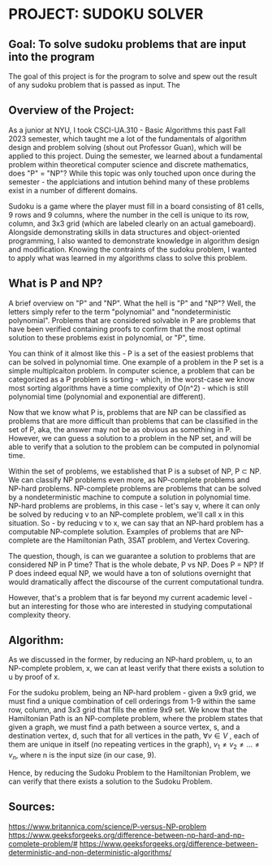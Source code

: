 # PROJECT: SUDOKU SOLVER

## Goal: To solve sudoku problems that are input into the program
The goal of this project is for the program to solve and spew out the result of any sudoku problem that is passed as input.
The

## Overview of the Project:
As a junior at NYU, I took CSCI-UA.310 - Basic Algorithms this past Fall 2023 semester, which taught me a lot of the fundamentals of algorithm design
and problem solving (shout out Professor Guan), which will be applied to this project. Duing the semester, we learned about a fundamental problem
within theoretical computer science and discrete mathematics, does "P" = "NP"? While this topic was only touched upon once during the semester - the applciations and intution behind many of these problems exist in a number of different domains.

Sudoku is a game where the player must fill in a board consisting of 81 cells, 9 rows and 9 columns, where the number in the cell is unique to its row, column, and 3x3 grid (which are labeled clearly on an actual gameboard). Alongside demonstrating skills in data structures and object-oriented programming, I
also wanted to demonstrate knowledge in algorithm design and modification. Knowing the contraints of the sudoku problem, I wanted to apply what was learned in my algorithms class to solve this problem.

## What is P and NP?
A brief overview on "P" and "NP". What the hell is "P" and "NP"? Well, the letters simply refer to the term "polynomial" and "nondeterministic polynomial". Problems that are considered solvable in P are problems that have been verified containing proofs to confirm that the most optimal solution to these problems exist in polynomial, or "P", time. 

You can think of it almost like this - P is a set of the easiest problems that can be solved in polynomial time. One example of a problem in the P set is a simple multiplcaiton problem. In computer science, a problem that can be categorized as a P problem is sorting - which, in the worst-case we know most sorting algorithms have a time complexity of O(n^2) - which is still polynomial time (polynomial and exponential are different). 

Now that we know what P is, problems that are NP can be classified as problems that are more difficult than problems that can be classified in the set of P, aka, the answer may not be as obvious as something in P. However, we can guess a solution to a problem in the NP set, and will be able to verify that a solution to the problem can be computed in polynomial time. 

Within the set of problems, we established that P is a subset of NP, P $\subset$ NP. We can classify NP problems even more, as NP-complete problems and NP-hard problems. NP-complete problems are problems that can be solved by a nondeterministic machine to compute a solution in polynomial time. NP-hard problems are problems, in this case - let's say v, where it can only be solved by reducing v to an NP-complete problem, we'll call x in this situation. So - by reducing v to x, we can say that an NP-hard problem has a computable NP-complete solution. Examples of problems that are NP-complete are the Hamiltonian Path, 3SAT problem, and Vertex Covering. 

The question, though, is can we guarantee a solution to problems that are considered NP in P time? That is the whole debate, P vs NP. Does P = NP? If P does indeed equal NP, we would have a ton of solutions overnight that would dramatically affect the discourse of the current computational tundra. 

However, that's a problem that is far beyond my current academic level - but an interesting for those who are interested in studying computational complexity theory.
## Algorithm:
As we discussed in the former, by reducing an NP-hard problem, u, to an NP-complete problem, x, we can at least verify that there exists a solution to u by proof of x. 

For the sudoku problem, being an NP-hard problem - given a 9x9 grid, we must find a unique combination of cell orderings from 1-9 within the same row, column, and 3x3 grid that fills the entire 9x9 set. We know that the Hamiltonian Path is an NP-complete problem, where the problem states that given a graph, we must find a path between a source vertex, s, and a destination vertex, d, such that for all vertices in the path, $\forall v \in V$ , each of them are unique in itself (no repeating vertices in the graph), $v_1 \neq v_2 \neq ... \neq v_n$, where n is the input size (in our case, 9).

Hence, by reducing the Sudoku Problem to the Hamiltonian Problem, we can verify that there exists a solution to the Sudoku Problem.

## Sources:
https://www.britannica.com/science/P-versus-NP-problem
https://www.geeksforgeeks.org/difference-between-np-hard-and-np-complete-problem/#
https://www.geeksforgeeks.org/difference-between-deterministic-and-non-deterministic-algorithms/
